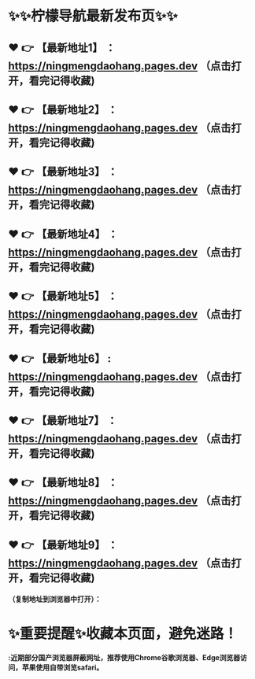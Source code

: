 # :sparkles::sparkles:柠檬导航最新发布页:sparkles::sparkles:

 :heart: :point_right: 【最新地址1】 ：https://ningmengdaohang.pages.dev   （点击打开，看完记得收藏)
 ------
 :heart: :point_right: 【最新地址2】 ：https://ningmengdaohang.pages.dev   （点击打开，看完记得收藏)
 ------
 :heart: :point_right: 【最新地址3】 ：https://ningmengdaohang.pages.dev   （点击打开，看完记得收藏)
 ------
 :heart: :point_right: 【最新地址4】 ：https://ningmengdaohang.pages.dev   （点击打开，看完记得收藏)
 ------
 :heart: :point_right: 【最新地址5】 ：https://ningmengdaohang.pages.dev   （点击打开，看完记得收藏)
 ------
 :heart: :point_right: 【最新地址6】 : https://ningmengdaohang.pages.dev   （点击打开，看完记得收藏)
 ------
 :heart: :point_right: 【最新地址7】 ：https://ningmengdaohang.pages.dev   （点击打开，看完记得收藏)
 ------
 :heart: :point_right: 【最新地址8】 ：https://ningmengdaohang.pages.dev   （点击打开，看完记得收藏)
 ------
 :heart: :point_right: 【最新地址9】 ：https://ningmengdaohang.pages.dev   （点击打开，看完记得收藏)
  ------

  
#### （复制地址到浏览器中打开）：
# :sparkles:重要提醒:sparkles:收藏本页面，避免迷路！
#### :近期部分国产浏览器屏蔽网址，推荐使用Chrome谷歌浏览器、Edge浏览器访问，苹果使用自带浏览safari。

